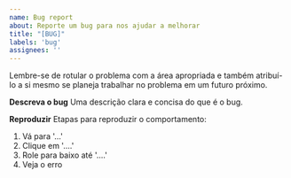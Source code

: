 ```yaml
---
name: Bug report
about: Reporte um bug para nos ajudar a melhorar
title: "[BUG]"
labels: 'bug'
assignees: ''
---
```

Lembre-se de rotular o problema com a área apropriada e também atribuí-lo a si mesmo se planeja trabalhar no problema em um futuro próximo.

**Descreva o bug**
Uma descrição clara e concisa do que é o bug.

**Reproduzir**
Etapas para reproduzir o comportamento:

1. Vá para '...'
1. Clique em '....'
1. Role para baixo até '....'
1. Veja o erro
